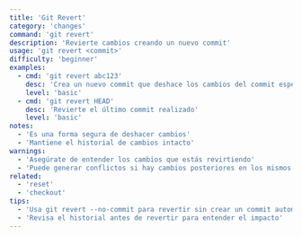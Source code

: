 ```yaml
---
title: 'Git Revert'
category: 'changes'
command: 'git revert'
description: 'Revierte cambios creando un nuevo commit'
usage: 'git revert <commit>'
difficulty: 'beginner'
examples:
  - cmd: 'git revert abc123'
    desc: 'Crea un nuevo commit que deshace los cambios del commit especificado'
    level: 'basic'
  - cmd: 'git revert HEAD'
    desc: 'Revierte el último commit realizado'
    level: 'basic'
notes:
  - 'Es una forma segura de deshacer cambios'
  - 'Mantiene el historial de cambios intacto'
warnings:
  - 'Asegúrate de entender los cambios que estás revirtiendo'
  - 'Puede generar conflictos si hay cambios posteriores en los mismos archivos'
related:
  - 'reset'
  - 'checkout'
tips:
  - 'Usa git revert --no-commit para revertir sin crear un commit automáticamente'
  - 'Revisa el historial antes de revertir para entender el impacto'
---
```

